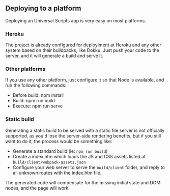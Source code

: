 Deploying to a platform
-----------------------

Deploying an Universal Scripts app is very easy on most platforms.

### Heroku

The project is already configured for deployiment at Heroku and any other system based on their buildpacks, like Dokku. Just push your code to the server, and it will generate a build and serve it.

### Other platforms

If you use any other platform, just configure it so that Node is available, and run the following commands:
- Before build: npm install
- Build: npm run build
- Execute: npm run serve

### Static build

Generating a static build to be served with a static file server is not officially supported, as you'd lose the server-side rendering benefits, but if you still want to do it, the process would be something like:
- Generate a standard build (ie: `npm run build`)
- Create a index.htm which loads the JS and CSS assets listed at `build/client/webpack-assets.json`
- Configure your web server to serve the `build/client` folder, and reply to all unknown routes with the index.htm file.

The generated code will compensate for the missing initial state and DOM nodes, and the page will work.
